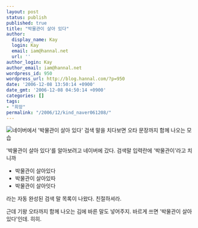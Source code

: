 ```yaml
---
layout: post
status: publish
published: true
title: "박물관이 살아 있다"
author:
  display_name: Kay
  login: Kay
  email: iam@hannal.net
  url: ''
author_login: Kay
author_email: iam@hannal.net
wordpress_id: 950
wordpress_url: http://blog.hannal.com/?p=950
date: '2006-12-08 13:50:14 +0900'
date_gmt: '2006-12-08 04:50:14 +0900'
categories: []
tags:
- "희망"
permalink: "/2006/12/kind_naver061208/"
---
```

<p class="centerphoto"><img src="http://blog.hannal.com/download/kind_naver.GIF" alt="네이버에서 '박물관이 살아 있다' 검색 말을 치다보면 오타 문장까지 함께 나오는 모습" /></p>
<p>'박물관이 살아 있다'를 알아보려고 네이버에 갔다. 검색말 입력란에 '박물관이'라고 치니까</p>
<ul>
<li>박물관이 살아있다</li>
<li>박물관이 살아있따</li>
<li>박물관이 살아잇다</li>
</ul>
<p>라는 자동 완성된 검색 말 목록이 나왔다. 친절하셔라.</p>
<p>근데 기왕 오타까지 함께 나오는 김에 바른 말도 넣어주지. 바르게 쓰면 '박물관이 살아 있다'인데. 히히.</p>
